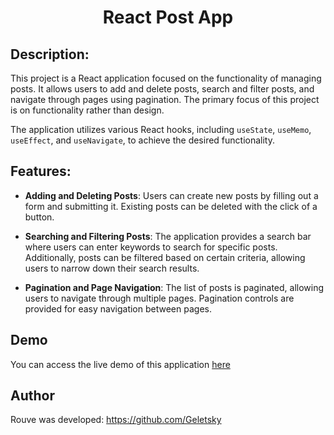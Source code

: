 <h1 align="center">React Post App</h1>

## Description:
This project is a React application focused on the functionality of managing posts. It allows users to add and delete posts, search and filter posts, and navigate through pages using pagination.  The primary focus of this project is on functionality rather than design.

The application utilizes various React hooks, including `useState`, `useMemo`, `useEffect`, and `useNavigate`, to achieve the desired functionality.	

## Features:

- **Adding and Deleting Posts**: Users can create new posts by filling out a form and submitting it. Existing posts can be deleted with the click of a button.

- **Searching and Filtering Posts**: The application provides a search bar where users can enter keywords to search for specific posts. Additionally, posts can be filtered based on certain criteria, allowing users to narrow down their search results.

- **Pagination and Page Navigation**: The list of posts is paginated, allowing users to navigate through multiple pages. Pagination controls are provided for easy navigation between pages.

## Demo

You can access the live demo of this application [here](https://react-post-app-five.vercel.app/)

## Author
Rouve was developed: https://github.com/Geletsky

